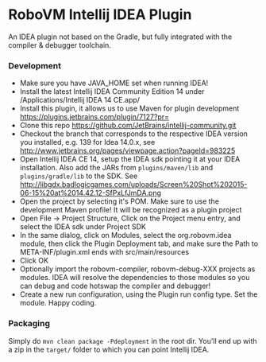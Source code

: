 RoboVM Intellij IDEA Plugin
===========================
An IDEA plugin not based on the Gradle, but fully integrated with the compiler & debugger toolchain.

### Development
* Make sure you have JAVA_HOME set when running IDEA!
* Install the latest Intellij IDEA Community Edition 14 under /Applications/Intellij IDEA 14 CE.app/
* Install this plugin, it allows us to use Maven for plugin development https://plugins.jetbrains.com/plugin/7127?pr=
* Clone this repo https://github.com/JetBrains/intellij-community.git
* Checkout the branch that corresponds to the respective IDEA version you installed, e.g. 139 for Idea 14.0.x, see http://www.jetbrains.org/pages/viewpage.action?pageId=983225
* Open Intellij IDEA CE 14, setup the IDEA sdk pointing it at your IDEA installation. Also add the JARs from `plugins/maven/lib` and `plugins/gradle/lib` to the SDK. See http://libgdx.badlogicgames.com/uploads/Screen%20Shot%202015-06-15%20at%2014.42.12-SfPxLfJmDA.png
* Open the project by selecting it's POM. Make sure to use the development Maven profile! It will be recognized as a plugin project
* Open File -> Project Structure, Click on the Project menu entry, and select the IDEA sdk under Project SDK
* In the same dialog, click on Modules, select the org.robovm.idea module, then click the Plugin Deployment tab, and make sure the Path to META-INF/plugin.xml ends with src/main/resources
* Click OK
* Optionally import the robovm-compiler, robovm-debug-XXX projects as modules. IDEA will resolve the dependencies to those modules so you can debug and code hotswap the compiler and debugger!
* Create a new run configuration, using the Plugin run config type. Set the module. Happy coding.

### Packaging
Simply do `mvn clean package -Pdeployment` in the root dir. You'll end up with a zip in the `target/` folder to which you can point Intellij IDEA.
